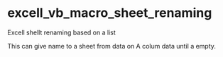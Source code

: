 # excell_vb_macro_sheet_renaming
Excell shellt renaming based on a list

This can give name to a sheet from data on A colum data until a empty.
